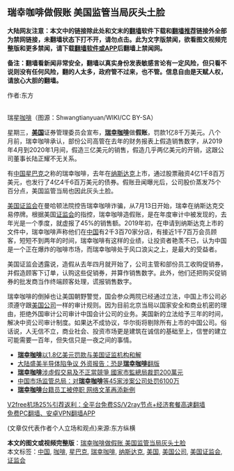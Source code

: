  <h2>瑞幸咖啡做假账 美国监管当局灰头土脸</h2> <p class="notice"><b>大陆网友注意：本文中的链接除此处和文末的<a href="https://github.com/bannedbook/fanqiang" >翻墙</a>软件下载和<a href="https://github.com/killgcd/justmysocks/blob/master/README.md">翻墙推荐</a>链接外全部为禁网链接，未翻墙状态下打不开，请勿点击。此为文字版禁闻，欲看图文视频完整版和更多禁闻，请下载<a href="https://github.com/bannedbook/fanqiang">翻墙软件或APP</a>后翻墙上禁闻网。</p><p>备注：翻墙看新闻非常安全，翻墙以真实身份发表敏感言论有一定风险，但只看不说则没有任何风险，翻的人太多，政府管不过来，也不管。信息自由是天赋人权，请放心大胆的翻墙。</b></p>  <div class="entry"> <p>作者:东方</p> <p><br /> 瑞星<a href="https://www.bannedbook.org/bnews/tag/%e5%92%96%e5%95%a1/" class="st_tag internal_tag" rel="tag" title="标签 咖啡 下的日志">咖啡</a>（图源：Shwangtianyuan/WIKI/CC BY-SA） </p>  <p> 星期三，<strong><a href="https://www.bannedbook.org/bnews/tag/%e7%be%8e%e5%9b%bd/" class="st_tag internal_tag" rel="tag" title="标签 美国 下的日志">美国</a></strong>证券管理委员会宣布，<strong><a href="https://www.bannedbook.org/bnews/tag/%E7%91%9E%E5%B9%B8%E5%92%96%E5%95%A1/" class="st_tag internal_tag" rel="tag" title="标签 瑞幸咖啡 下的日志">瑞幸咖啡</a></strong>做<strong>假账</strong>，罚款1亿8千万美元。八个月前，瑞幸咖啡承认，部份公司高管在去年的财务报表上假造销售数字，从2019年4月到2020年1月间，假造三亿美元的销售，假造几乎两亿美元的开销，这跟公司董事长陆正耀不无关系。 </p> <p>有<span class='wp_keywordlink_affiliate'><a href="https://www.bannedbook.org/" title="中国" target="_blank">中国</a></span><a href="https://www.bannedbook.org/bnews/tag/%e6%98%9f%e5%b7%b4%e5%85%8b/" class="st_tag internal_tag" rel="tag" title="标签 星巴克 下的日志">星巴克</a>之称的瑞幸咖啡，去年在<a href="https://www.bannedbook.org/bnews/tag/%e7%ba%b3%e6%96%af%e8%be%be%e5%85%8b/" class="st_tag internal_tag" rel="tag" title="标签 纳斯达克 下的日志">纳斯达克</a>上市，通过股票融资4亿1千8百万美元，也发行了4亿4千6百万美元的债券。假账丑闻曝光后，公司股价蒸发75个百分点，美国监管当局也因此灰头土脸。 </p>  <p><a href="https://www.bannedbook.org/bnews/tag/%E7%BE%8E%E5%9B%BD%E8%AF%81%E7%9B%91%E4%BC%9A/" class="st_tag internal_tag" rel="tag" title="标签 美国证监会 下的日志">美国证监会</a>在曼哈顿法院控告瑞幸咖啡诈骗，从7月13日开始，瑞幸在纳斯达克交易停牌。根据美国<a href="https://www.bannedbook.org/bnews/tag/%e8%af%81%e7%9b%91%e4%bc%9a/" class="st_tag internal_tag" rel="tag" title="标签 证监会 下的日志">证监会</a>的指控，瑞幸咖啡造假账，是在年度审计中被发现的，去年光是一个季度，就虚报了45%的销售额。2019年初，在申请到纳斯达克上市的文件中，瑞幸咖啡声称他们在<a href="https://www.bannedbook.org/bnews/tag/%E4%B8%AD%E5%9B%BD/" class="st_tag internal_tag" rel="tag" title="标签 中国 下的日志">中国</a>有2千3百70家分店，有接近1千7百万会员顾客，短短不到两年的时间，瑞幸咖啡有这样的业绩，让投资者艳羡不已，认为中国是一个正在爆炸的咖啡市场，而瑞幸咖啡处于风口浪尖之上，是最大的受益者。 </p> <p>美国证监会透露说，造假从去年四月就开始了，公司主管和部份员工收购促销券，并假造顾客下订单，认购这些促销券，并算作销售数字。此外，他们还把购买促销券的批发商当作终端顾客处理，谎报销售数字。 </p>  <p>瑞幸咖啡的倒掉也让美国朝野警觉，国会参众两院已经通过立法，中国上市公司必须遵守跟<a href="https://www.bannedbook.org/bnews/tag/%E7%BE%8E%E5%9B%BD%E5%85%AC%E5%8F%B8/" class="st_tag internal_tag" rel="tag" title="标签 美国公司 下的日志">美国公司</a>一样的审计规则。因为目前北京当局以国家安全和商业机密的理由，拒绝外国审计公司审计中国会计公司的业务。美国新的立法给予三年的时间，解决中资公司审计制度。如果达不成协议，华尔街将剔除所有上市的中国公司。俗话说，人无信不立，商业社会、投资市场更是建筑在诚信的基础至上，信誉的建立可能需要一百年，但失信只是一夜之间的事情。 </p> <ul class='op-related-articles' title='相关阅读'> <li><a href='https://www.bannedbook.org/bnews/worldnews/usa/20201218/1449911.html' target='_blank'><b>瑞幸咖啡</b>以1.8亿美元罚款与美国证监机构和解</a></li> <li><a href='https://www.bannedbook.org/bnews/finance/20201013/1412697.html' target='_blank'>大陆盛美半导体陷争议 外资报告：恐是<b>瑞幸咖啡</b>翻版</a></li> <li><a href='https://www.bannedbook.org/bnews/baitai/20201012/1412516.html' target='_blank'><b>瑞幸咖啡</b>涉虛假交易及不正當競爭 國家市監總局裁罰200萬元</a></li> <li><a href='https://www.bannedbook.org/bnews/baitai/20200922/1400937.html' target='_blank'>中国市场监管总局：对<b>瑞幸咖啡</b>等45家涉案公司处罚6100万</a></li> <li><a href='https://www.bannedbook.org/bnews/ssgc/20200922/1400621.html' target='_blank'><b>瑞幸咖啡</b>台籍员工被停职 网络文革再添新例</a></li> </ul> <p class="texttj"> <a href="https://github.com/bannedbook/fanqiang/wiki/V2ray%E6%9C%BA%E5%9C%BA" target="_blank">V2free机场25%引荐返利：全平台免费SS/V2ray节点+经济套餐高速翻墙</a><br/> <a href="https://github.com/bannedbook/fanqiang/wiki/%E7%A6%81%E9%97%BB%E7%BD%91%E5%AE%89%E5%8D%93%E7%BF%BB%E5%A2%99%E6%96%B0%E9%97%BBAPP" target="_blank">免费PC翻墙、安卓VPN翻墙APP</a></p><p> (文章仅代表作者个人立场和观点)来源:东方纵横</p><a name='sharetosocial'></a>       <div><b>本文的图文或视频完整版</b>：<a href='https://www.bannedbook.org/bnews/comments/20201219/1450747.html'>瑞幸咖啡做假账 美国监管当局灰头土脸</a></div>  </div><!--END ENTRY--> <div class="postfooter"> <div>本文标签：<a href="https://www.bannedbook.org/bnews/tag/%E4%B8%AD%E5%9B%BD/" rel="tag">中国</a>, <a href="https://www.bannedbook.org/bnews/tag/%e5%92%96%e5%95%a1/" rel="tag">咖啡</a>, <a href="https://www.bannedbook.org/bnews/tag/%e6%98%9f%e5%b7%b4%e5%85%8b/" rel="tag">星巴克</a>, <a href="https://www.bannedbook.org/bnews/tag/%E7%91%9E%E5%B9%B8%E5%92%96%E5%95%A1/" rel="tag">瑞幸咖啡</a>, <a href="https://www.bannedbook.org/bnews/tag/%e7%ba%b3%e6%96%af%e8%be%be%e5%85%8b/" rel="tag">纳斯达克</a>, <a href="https://www.bannedbook.org/bnews/tag/%e7%be%8e%e5%9b%bd/" rel="tag">美国</a>, <a href="https://www.bannedbook.org/bnews/tag/%E7%BE%8E%E5%9B%BD%E5%85%AC%E5%8F%B8/" rel="tag">美国公司</a>, <a href="https://www.bannedbook.org/bnews/tag/%E7%BE%8E%E5%9B%BD%E8%AF%81%E7%9B%91%E4%BC%9A/" rel="tag">美国证监会</a>, <a href="https://www.bannedbook.org/bnews/tag/%e8%af%81%e7%9b%91%e4%bc%9a/" rel="tag">证监会</a></div>  </div><!--END POSTFOOTER--> 